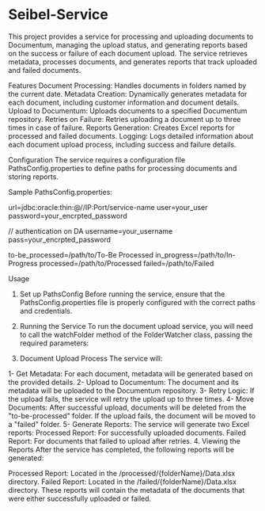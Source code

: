# Seibel-Service
This project provides a service for processing and uploading documents to Documentum, managing the upload status, and generating reports based on the success or failure of each document upload. The service retrieves metadata, processes documents, and generates reports that track uploaded and failed documents.

Features
Document Processing: Handles documents in folders named by the current date.
Metadata Creation: Dynamically generates metadata for each document, including customer information and document details.
Upload to Documentum: Uploads documents to a specified Documentum repository.
Retries on Failure: Retries uploading a document up to three times in case of failure.
Reports Generation: Creates Excel reports for processed and failed documents.
Logging: Logs detailed information about each document upload process, including success and failure details.

Configuration
The service requires a configuration file PathsConfig.properties to define paths for processing documents and storing reports.

Sample PathsConfig.properties:

url=jdbc:oracle:thin:@//IP:Port/service-name
user=your_user
password=your_encrpted_password

// authentication on DA
username=your_username
pass=your_encrpted_password

to-be_processed=/path/to/To-Be Processed
in_progress=/path/to/In-Progress
processed=/path/to/Processed
failed=/path/to/Failed


Usage
1. Set up PathsConfig
Before running the service, ensure that the PathsConfig.properties file is properly configured with the correct paths and credentials.

2. Running the Service
To run the document upload service, you will need to call the watchFolder method of the FolderWatcher class, passing the required parameters:

3. Document Upload Process
The service will:

  1- Get Metadata: For each document, metadata will be generated based on the provided details.
  2- Upload to Documentum: The document and its metadata will be uploaded to the Documentum repository.
  3- Retry Logic: If the upload fails, the service will retry the upload up to three times.
  4- Move Documents: After successful upload, documents will be deleted from the "to-be-processed" folder. If the upload fails, the document will be moved to a         "failed" folder.
  5- Generate Reports: The service will generate two Excel reports:
    Processed Report: For successfully uploaded documents.
    Failed Report: For documents that failed to upload after retries.
4. Viewing the Reports
After the service has completed, the following reports will be generated:

Processed Report: Located in the /processed/{folderName}/Data.xlsx directory.
Failed Report: Located in the /failed/{folderName}/Data.xlsx directory.
These reports will contain the metadata of the documents that were either successfully uploaded or failed.

